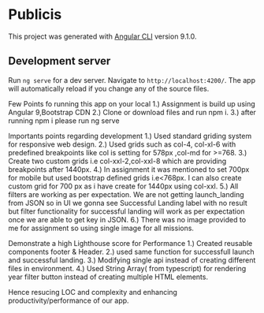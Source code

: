 # Publicis

This project was generated with [Angular CLI](https://github.com/angular/angular-cli) version 9.1.0.

## Development server

Run `ng serve` for a dev server. Navigate to `http://localhost:4200/`. The app will automatically reload if you change any of the source files.

Few Points fo running this app on your local
1.) Assignment is build up using Angular 9,Bootstrap CDN
2.) Clone or download files and run npm i.
3.) after running npm i please run ng serve

Importants points regarding development 
1.) Used standard griding system for responsive web design.
2.) Used grids such as col-4, col-xl-6 with predefined breakpoints like col is setting for 578px ,col-md for >=768.
3.) Create two custom grids i.e col-xxl-2,col-xxl-8 which are providing breakpoints after 1440px.
4.) In assignment it was mentioned to set 700px for mobile but used bootstrap defined grids i.e<768px. I can also create custom grid for 700 px as i have create for 1440px using col-xxl.
5.) All filters are working as per expectation. We are not getting launch_landing from JSON so in UI we gonna see Successful Landing label with no result but filter functionality for successful landing will work as per expectation once we are able to get key in JSON.
6.) There was no image provided to me for assignment so using single image for all missions.

Demonstrate a high Lighthouse score for Performance
1.) Created reusable components footer & Header.
2.) used same function for successfull launch and successful landing.
3.) Modifying single api instead of creating different files in environment.
4.) Used String Array( from typescript) for rendering year filter button instead of creating multiple HTML elements.

Hence resucing LOC and complexity and enhancing productivity/performance of our app.
